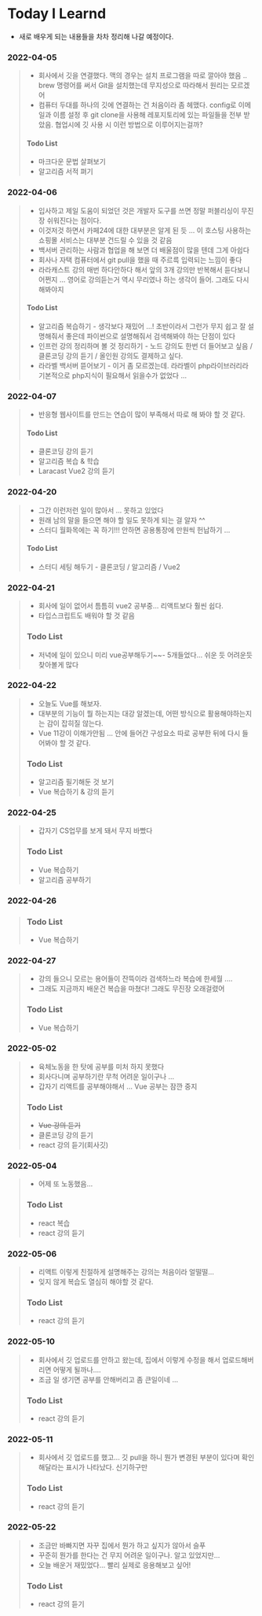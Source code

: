 # Today I Learnd
- 새로 배우게 되는 내용들을 차차 정리해 나갈 예정이다.

### 2022-04-05
>   - 회사에서 깃을 연결했다. 맥의 경우는 설치 프로그램을 따로 깔아야 했음 .. brew 명령어를 써서 Git을 설치했는데 무지성으로 따라해서 원리는 모르겠어
>   - 컴퓨터 두대를 하나의 깃에 연결하는 건 처음이라 좀 헤맸다. config로 이메일과 이름 설정 후 git clone을 사용해 레포지토리에 있는 파일들을 전부 받았음. 협업시에 깃 사용 시 이런 방법으로 이루어지는걸까?
>   #### Todo List
>   * 마크다운 문법 살펴보기
>   * 알고리즘 서적 펴기

### 2022-04-06
>   - 입사하고 제일 도움이 되었던 것은 개발자 도구를 쓰면 정말 퍼블리싱이 무진장 쉬워진다는 점이다.
>   - 이것저것 하면서 카페24에 대한 대부분은 알게 된 듯 ... 이 호스팅 사용하는 쇼핑몰 서비스는 대부분 건드릴 수 있을 것 같음
>   - 백서버 관리하는 사람과 협업을 해 보면 더 배울점이 많을 텐데 그게 아쉽다
>   - 회사나 자택 컴퓨터에서 git pull을 했을 때 주르륵 입력되는 느낌이 좋다
>   - 라라캐스트 강의 매번 하다안하다 해서 앞의 3개 강의만 반복해서 듣다보니 어쩐지 ... 영어로 강의듣는거 역시 무리였나 하는 생각이 들어. 그래도 다시 해봐야지
>   #### Todo List
>   * 알고리즘 복습하기 - 생각보다 재밌어 ...! 초반이라서 그런가 무지 쉽고 잘 설명해줘서 좋은데 파이썬으로 설명해줘서 검색해봐야 하는 단점이 있다
>   * 인프런 강의 정리하며 볼 것 정리하기 - 노드 강의도 한번 더 들어보고 싶음 / 클론코딩 강의 듣기 / 올인원 강의도 결제하고 싶다.
>   * 라라벨 백서버 뜯어보기 - 이거 좀 모르겠는데. 라라벨이 php라이브러리라 기본적으로 php지식이 필요해서 읽을수가 없었다 ...

### 2022-04-07
>   - 반응형 웹사이트를 만드는 연습이 많이 부족해서 따로 해 봐야 할 것 같다.
>   #### Todo List
>   * 클론코딩 강의 듣기
>   * 알고리즘 복습 & 학습
>   * Laracast Vue2 강의 듣기

### 2022-04-20
>   - 그간 이런저런 일이 많아서 ... 못하고 있었다
>   - 원래 남의 말을 들으면 해야 할 일도 못하게 되는 걸 알자 ^^
>   - 스터디 월화목에는 꼭 하기!!! 안하면 공용통장에 만원씩 헌납하기 ...
>   #### Todo List
>   * 스터디 세팅 해두기 - 클론코딩 / 알고리즘 / Vue2

### 2022-04-21
>   - 회사에 일이 없어서 틈틈히 vue2 공부중... 리액트보다 훨씬 쉽다.
>   - 타입스크립트도 배워야 할 것 같음
>   ### Todo List
>   * 저녁에 일이 있으니 미리 vue공부해두기~~- 5개들었다... 쉬운 듯 어려운듯 찾아볼게 많다

### 2022-04-22
>   - 오늘도 Vue를 해보자.
>   - 대부분의 기능이 뭘 하는지는 대강 알겠는데, 어떤 방식으로 활용해야하는지는 감이 잡히질 않는다.
>   - Vue 11강이 이해가안됨 ... 안에 들어간 구성요소 따로 공부한 뒤에 다시 들어봐야 할 것 같다.
>   ### Todo List
>   * 알고리즘 필기해둔 것 보기
>   * Vue 복습하기 & 강의 듣기

### 2022-04-25
>   - 갑자기 CS업무를 보게 돼서 무지 바빴다
>   ### Todo List
>   * Vue 복습하기
>   * 알고리즘 공부하기

### 2022-04-26
>   ### Todo List
>   * Vue 복습하기

### 2022-04-27
>   - 강의 들으니 모르는 용어들이 잔뜩이라 검색하느라 복습에 한세월 ....
>   - 그래도 지금까지 배운건 복습을 마쳤다! 그래도 무진장 오래걸렸어
>   ### Todo List
>   * Vue 복습하기

### 2022-05-02
>   - 육체노동을 한 탓에 공부를 미처 하지 못했다
>   - 회사다니며 공부하기란 무척 어려운 일이구나 ...
>   - 갑자기 리액트를 공부해야해서 ... Vue 공부는 잠깐 중지
>   ### Todo List
>   * ~~Vue 강의 듣기~~
>   * 클론코딩 강의 듣기
>   * react 강의 듣기(회사깃)

### 2022-05-04
>   - 어제 또 노동했음...
>   ### Todo List
>   * react 복습
>   * react 강의 듣기

### 2022-05-06
>   - 리액트 이렇게 친절하게 설명해주는 강의는 처음이라 얼떨떨...
>   - 잊지 않게 복습도 열심히 해야할 것 같다.
>   ### Todo List
>   * react 강의 듣기

### 2022-05-10
>   - 회사에서 깃 업로드를 안하고 왔는데, 집에서 이렇게 수정을 해서 업로드해버리면 어떻게 될까나....
>   - 조금 일 생기면 공부를 안해버리고 좀 큰일이네 ...
>   ### Todo List
>   * react 강의 듣기

### 2022-05-11
>   - 회사에서 깃 업로드를 했고... 깃 pull을 하니 뭔가 변경된 부분이 있다며 확인해달라는 표시가 나타났다. 신기하구만
>   ### Todo List
>   * react 강의 듣기

### 2022-05-22
>   - 조금만 바빠지면 자꾸 집에서 뭔가 하고 싶지가 않아서 슬푸
>   - 꾸준히 뭔가를 한다는 건 무지 어려운 일이구나. 알고 있었지만...
>   - 오늘 배운거 재밌었다... 빨리 실제로 응용해보고 싶어!
>   ### Todo List
>   * react 강의 듣기